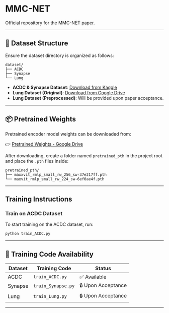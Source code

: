 # MMC-NET

Official repository for the MMC-NET paper.

---

## 📁 Dataset Structure

Ensure the dataset directory is organized as follows:

```
dataset/
├── ACDC
├── Synapse
└── Lung
```

* **ACDC & Synapse Dataset**: [Download from Kaggle](https://www.kaggle.com/datasets/aryandas2021/synapse-and-acdc)
* **Lung Dataset (Original)**: [Download from Google Drive](https://drive.google.com/file/d/1jyVGUGyxKBXV6_9ivuZapQS8eUJXCIpu)
* **Lung Dataset (Preprocessed)**: Will be provided upon paper acceptance.

---

## 📦 Pretrained Weights

Pretrained encoder model weights can be downloaded from:

👉 [Pretrained Weights - Google Drive](https://drive.google.com/drive/folders/1k-s75ZosvpRGZEWl9UEpc_mniK3nL2xq)

After downloading, create a folder named `pretrained_pth` in the project root and place the `.pth` files inside:

```
pretrained_pth/
├── maxxvit_rmlp_small_rw_256_sw-37e217ff.pth
└── maxvit_rmlp_small_rw_224_sw-6ef0ae4f.pth
```

---

## Training Instructions

### Train on ACDC Dataset

To start training on the ACDC dataset, run:

```bash
python train_ACDC.py
```

---

## 📌 Training Code Availability

| Dataset | Training Code      | Status             |
| ------- | ------------------ | ------------------ |
| ACDC    | `train_ACDC.py`    | ✅ Available        |
| Synapse | `train_Synapse.py` | 🔒 Upon Acceptance |
| Lung    | `train_Lung.py`    | 🔒 Upon Acceptance |

---


